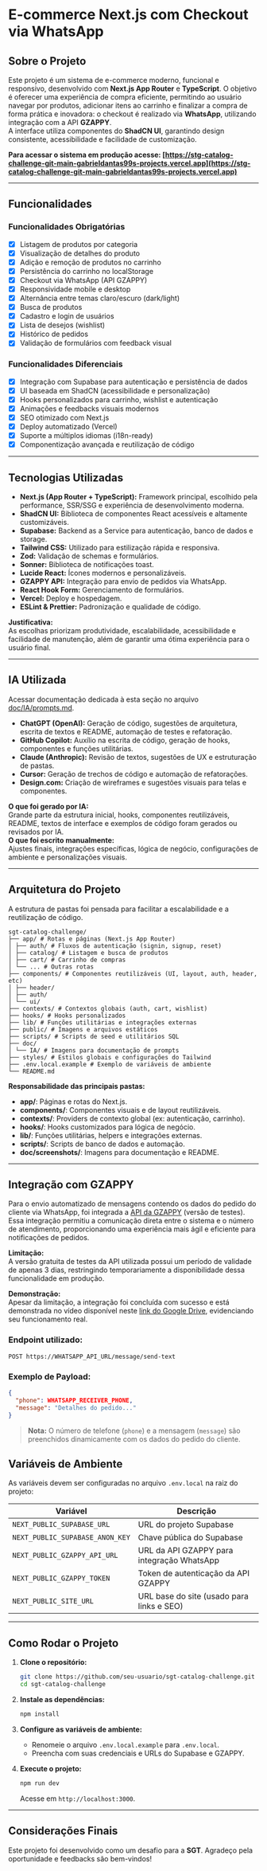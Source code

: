 # E-commerce Next.js com Checkout via WhatsApp

## Sobre o Projeto

Este projeto é um sistema de e-commerce moderno, funcional e responsivo, desenvolvido com **Next.js App Router** e **TypeScript**. O objetivo é oferecer uma experiência de compra eficiente, permitindo ao usuário navegar por produtos, adicionar itens ao carrinho e finalizar a compra de forma prática e inovadora: o checkout é realizado via **WhatsApp**, utilizando integração com a API **GZAPPY**.  
A interface utiliza componentes do **ShadCN UI**, garantindo design consistente, acessibilidade e facilidade de customização.

**Para acessar o sistema em produção acesse: [https://stg-catalog-challenge-git-main-gabrieldantas99s-projects.vercel.app](https://stg-catalog-challenge-git-main-gabrieldantas99s-projects.vercel.app)**

---

## Funcionalidades

### Funcionalidades Obrigatórias

- [x] Listagem de produtos por categoria
- [x] Visualização de detalhes do produto
- [x] Adição e remoção de produtos no carrinho
- [x] Persistência do carrinho no localStorage
- [x] Checkout via WhatsApp (API GZAPPY)
- [x] Responsividade mobile e desktop
- [x] Alternância entre temas claro/escuro (dark/light)
- [x] Busca de produtos
- [x] Cadastro e login de usuários
- [x] Lista de desejos (wishlist)
- [x] Histórico de pedidos
- [x] Validação de formulários com feedback visual

### Funcionalidades Diferenciais

- [x] Integração com Supabase para autenticação e persistência de dados
- [x] UI baseada em ShadCN (acessibilidade e personalização)
- [x] Hooks personalizados para carrinho, wishlist e autenticação
- [x] Animações e feedbacks visuais modernos
- [x] SEO otimizado com Next.js
- [x] Deploy automatizado (Vercel)
- [x] Suporte a múltiplos idiomas (i18n-ready)
- [x] Componentização avançada e reutilização de código

---

## Tecnologias Utilizadas

- **Next.js (App Router + TypeScript):** Framework principal, escolhido pela performance, SSR/SSG e experiência de desenvolvimento moderna.
- **ShadCN UI:** Biblioteca de componentes React acessíveis e altamente customizáveis.
- **Supabase:** Backend as a Service para autenticação, banco de dados e storage.
- **Tailwind CSS:** Utilizado para estilização rápida e responsiva.
- **Zod:** Validação de schemas e formulários.
- **Sonner:** Biblioteca de notificações toast.
- **Lucide React:** Ícones modernos e personalizáveis.
- **GZAPPY API:** Integração para envio de pedidos via WhatsApp.
- **React Hook Form:** Gerenciamento de formulários.
- **Vercel:** Deploy e hospedagem.
- **ESLint & Prettier:** Padronização e qualidade de código.

**Justificativa:**  
As escolhas priorizam produtividade, escalabilidade, acessibilidade e facilidade de manutenção, além de garantir uma ótima experiência para o usuário final.

---

## IA Utilizada

Acessar documentação dedicada à esta seção no arquivo [doc/IA/prompts.md](https://github.com/GabrielDantas-99/stg-catalog-challenge/blob/develop/doc/IA/prompts.md).

- **ChatGPT (OpenAI):** Geração de código, sugestões de arquitetura, escrita de textos e README, automação de testes e refatoração.
- **GitHub Copilot:** Auxílio na escrita de código, geração de hooks, componentes e funções utilitárias.
- **Claude (Anthropic):** Revisão de textos, sugestões de UX e estruturação de pastas.
- **Cursor:** Geração de trechos de código e automação de refatorações.
- **Design.com:** Criação de wireframes e sugestões visuais para telas e componentes.

**O que foi gerado por IA:**  
Grande parte da estrutura inicial, hooks, componentes reutilizáveis, README, textos de interface e exemplos de código foram gerados ou revisados por IA.  
**O que foi escrito manualmente:**  
Ajustes finais, integrações específicas, lógica de negócio, configurações de ambiente e personalizações visuais.

---

## Arquitetura do Projeto

A estrutura de pastas foi pensada para facilitar a escalabilidade e a reutilização de código.
```
sgt-catalog-challenge/
├── app/ # Rotas e páginas (Next.js App Router)
│ ├── auth/ # Fluxos de autenticação (signin, signup, reset)
│ ├── catalog/ # Listagem e busca de produtos
│ ├── cart/ # Carrinho de compras
│ └── ... # Outras rotas
├── components/ # Componentes reutilizáveis (UI, layout, auth, header, etc)
│ ├── header/
│ ├── auth/
│ └── ui/
├── contexts/ # Contextos globais (auth, cart, wishlist)
├── hooks/ # Hooks personalizados
├── lib/ # Funções utilitárias e integrações externas
├── public/ # Imagens e arquivos estáticos
├── scripts/ # Scripts de seed e utilitários SQL
├── doc/
│ └── IA/ # Imagens para documentação de prompts
├── styles/ # Estilos globais e configurações do Tailwind
├── .env.local.example # Exemplo de variáveis de ambiente
└── README.md
```
**Responsabilidade das principais pastas:**

- **app/**: Páginas e rotas do Next.js.
- **components/**: Componentes visuais e de layout reutilizáveis.
- **contexts/**: Providers de contexto global (ex: autenticação, carrinho).
- **hooks/**: Hooks customizados para lógica de negócio.
- **lib/**: Funções utilitárias, helpers e integrações externas.
- **scripts/**: Scripts de banco de dados e automação.
- **doc/screenshots/**: Imagens para documentação e README.

---

## Integração com GZAPPY

Para o envio automatizado de mensagens contendo os dados do pedido do cliente via WhatsApp, foi integrada a [API da GZAPPY](https://v2.gzappy.com/) (versão de testes). Essa integração permitiu a comunicação direta entre o sistema e o número de atendimento, proporcionando uma experiência mais ágil e eficiente para notificações de pedidos.

**Limitação:**  
A versão gratuita de testes da API utilizada possui um período de validade de apenas 3 dias, restringindo temporariamente a disponibilidade dessa funcionalidade em produção.

**Demonstração:**  
Apesar da limitação, a integração foi concluída com sucesso e está demonstrada no vídeo disponível neste [link do Google Drive](https://drive.google.com/file/d/1omoPu5teH13HPjrNvB04JV5ZhVB4DPUu/view?usp=drive_link), evidenciando seu funcionamento real.

### Endpoint utilizado:
```
POST https://WHATSAPP_API_URL/message/send-text
```

### Exemplo de Payload:
```json
{
  "phone": WHATSAPP_RECEIVER_PHONE,
  "message": "Detalhes do pedido..."
}
```

> **Nota:** O número de telefone (`phone`) e a mensagem (`message`) são preenchidos dinamicamente com os dados do pedido do cliente.

## Variáveis de Ambiente

As variáveis devem ser configuradas no arquivo `.env.local` na raiz do projeto:

| Variável                        | Descrição                                  |
| ------------------------------- | ------------------------------------------ |
| `NEXT_PUBLIC_SUPABASE_URL`      | URL do projeto Supabase                    |
| `NEXT_PUBLIC_SUPABASE_ANON_KEY` | Chave pública do Supabase                  |
| `NEXT_PUBLIC_GZAPPY_API_URL`    | URL da API GZAPPY para integração WhatsApp |
| `NEXT_PUBLIC_GZAPPY_TOKEN`      | Token de autenticação da API GZAPPY        |
| `NEXT_PUBLIC_SITE_URL`          | URL base do site (usado para links e SEO)  |

---

## Como Rodar o Projeto

1. **Clone o repositório:**
   ```bash
   git clone https://github.com/seu-usuario/sgt-catalog-challenge.git
   cd sgt-catalog-challenge
   ```
2. **Instale as dependências:**
   ```bash
   npm install
   ```
3. **Configure as variáveis de ambiente:**

   - Renomeie o arquivo `.env.local.example` para `.env.local`.
   - Preencha com suas credenciais e URLs do Supabase e GZAPPY.

4. **Execute o projeto:**
   ```bash
   npm run dev
   ```
   Acesse em `http://localhost:3000`.

---

## Considerações Finais

Este projeto foi desenvolvido como um desafio para a **SGT**. Agradeço pela oportunidade e feedbacks são bem-vindos!
